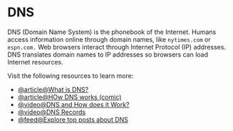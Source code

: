 # DNS

DNS (Domain Name System) is the phonebook of the Internet. Humans access information online through domain names, like `nytimes.com` or `espn.com.` Web browsers interact through Internet Protocol (IP) addresses. DNS translates domain names to IP addresses so browsers can load Internet resources.  

Visit the following resources to learn more:

- [@article@What is DNS?](https://www.cloudflare.com/en-gb/learning/dns/what-is-dns/)
- [@article@HOw DNS works (comic)](https://howdns.works/)
- [@video@DNS and How does it Work?](https://www.youtube.com/watch?v=Wj0od2ag5sk)
- [@video@DNS Records](https://www.youtube.com/watch?v=7lxgpKh_fRY)
- [@feed@Explore top posts about DNS](https://app.daily.dev/tags/dns?ref=roadmapsh)
